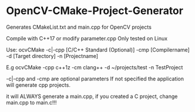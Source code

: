# OpenCV-CMake-Project-Generator
Generates CMakeList.txt and main.cpp for OpenCV projects

Compile with C++17 or modify parameter.cpp
Only tested on Linux 

Use:
ocvCMake -c|-cpp [C/C++ Standard (Optional)] -cmp [Compilername] -d [Target directory] -n [Projectname]

E.g 
ocvCMake -cpp c++1z -cm clang++ -d ~/projects/test -n TestProject


-c|-cpp and -cmp are optional parameters
If not specified the application will generate cpp projects.

it will ALWAYS generate a main.cpp, if you created a C project, change main.cpp to main.c!!!
